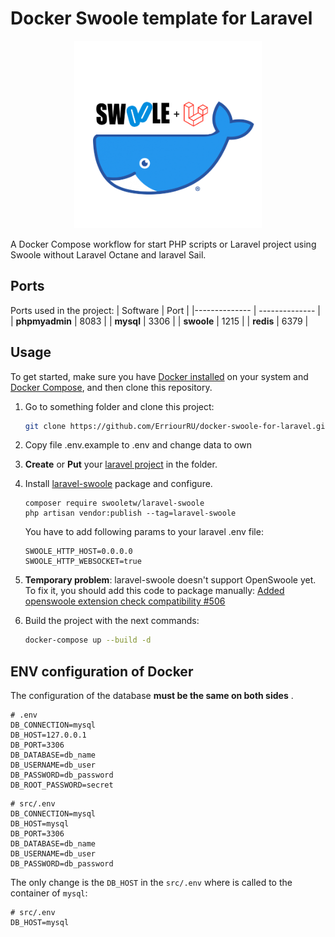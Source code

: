 # Docker Swoole template for Laravel

<p align="center">
  <img width="300" height="300" src="logo.png">
</p>

A Docker Compose workflow for start PHP scripts or Laravel project using Swoole without Laravel Octane and laravel Sail.

## Ports

Ports used in the project:
| Software | Port |
|-------------- | -------------- |
| **phpmyadmin** | 8083 |
| **mysql** | 3306 |
| **swoole** | 1215 |
| **redis** | 6379 |

## Usage

To get started, make sure you have [Docker installed](https://docs.docker.com/) on your system and [Docker Compose](https://docs.docker.com/compose/install/), and then clone this repository.

1. Go to something folder and clone this project:

   ```sh
   git clone https://github.com/ErriourRU/docker-swoole-for-laravel.git ./
   ```
2. Copy file .env.example to .env and change data to own

3. **Create** or **Put** your [laravel project](https://laravel.com) in the folder.

4. Install [laravel-swoole](https://github.com/swooletw/laravel-swoole) package and configure.
   
   ```
   composer require swooletw/laravel-swoole
   php artisan vendor:publish --tag=laravel-swoole
   ```
    
   You have to add following params to your laravel .env file:

   ```
   SWOOLE_HTTP_HOST=0.0.0.0
   SWOOLE_HTTP_WEBSOCKET=true
   ```

5. **Temporary problem**: laravel-swoole doesn't support OpenSwoole yet. To fix it, you should add this code to package manually: [Added openswoole extension check compatibility #506](https://github.com/swooletw/laravel-swoole/pull/506)

4. Build the project with the next commands:

   ```sh
   docker-compose up --build -d
   ```


## ENV configuration of Docker

The configuration of the database **must be the same on both sides** .

```dotenv
# .env
DB_CONNECTION=mysql
DB_HOST=127.0.0.1
DB_PORT=3306
DB_DATABASE=db_name
DB_USERNAME=db_user
DB_PASSWORD=db_password
DB_ROOT_PASSWORD=secret
```

```dotenv
# src/.env
DB_CONNECTION=mysql
DB_HOST=mysql
DB_PORT=3306
DB_DATABASE=db_name
DB_USERNAME=db_user
DB_PASSWORD=db_password
```

The only change is the `DB_HOST` in the `src/.env` where is called to the container of `mysql`:

```dotenv
# src/.env
DB_HOST=mysql
```

